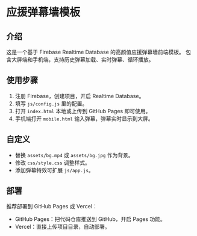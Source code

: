 
# 应援弹幕墙模板

## 介绍
这是一个基于 Firebase Realtime Database 的高颜值应援弹幕墙前端模板。
包含大屏端和手机端，支持历史弹幕加载、实时弹幕、循环播放。

## 使用步骤
1. 注册 Firebase，创建项目，开启 Realtime Database。
2. 填写 `js/config.js` 里的配置。
3. 打开 `index.html` 本地或上传到 GitHub Pages 即可使用。
4. 手机端打开 `mobile.html` 输入弹幕，弹幕实时显示到大屏。

## 自定义
- 替换 `assets/bg.mp4` 或 `assets/bg.jpg` 作为背景。
- 修改 `css/style.css` 调整样式。
- 添加弹幕特效可扩展 `js/app.js`。

## 部署
推荐部署到 GitHub Pages 或 Vercel：
- GitHub Pages：把代码仓库推送到 GitHub，开启 Pages 功能。
- Vercel：直接上传项目目录，自动部署。
